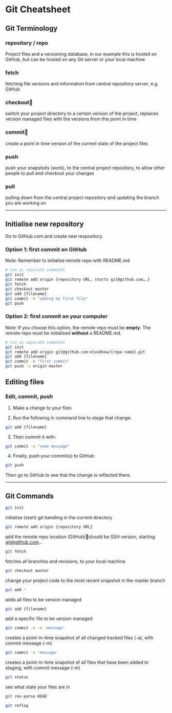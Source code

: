 # Git Cheatsheet

## Git Terminology

### repository / repo

Project files and a versioning database, in our example this is hosted on GitHub, but can be hosted on any Git server or your local machine

### fetch

fetching file versions and information from central repository server, e.g. GitHub

### checkout

switch your project directory to a certain version of the project, replaces version managed files with the versions from this point in time

### commit

create a point in time version of the current state of the project files

### push

push your snapshots (work), to the central project repository, to allow other people to pull and checkout your changes

### pull

pulling down from the central project repository and updating the branch you are working on

---

## Initialise new repository

Go to GitHub.com and create new respository.

### Option 1: first commit on GitHub

Note: Remember to initialise remote repo with README.md

```bash
# run as separate commands
git init
git remote add origin {repository URL, starts git@github.com….}
git fetch
git checkout master
git add {filename}
git commit -m "adding my first file"
git push
```

### Option 2: first commit on your computer

Note: If you choose this option, the remote repo must be **empty**. The remote repo must be initialised **without** a README.md.

```bash
# run as separate commands
git init
git remote add origin git@github.com:elev8now/{repo name}.git
git add {filename}
git commit -m "first commit"
git push -u origin master
```

## Editing files

### Edit, commit, push

1. Make a change to your files

2. Run the following in command line to stage that change:

```bash
git add {filename}
```

3. Then commit it with:

```bash
git commit -m "some message"
```

4. Finally, push your commit(s) to GitHub:

```bash
git push
```

Then go to GitHub to see that the change is reflected there.

* * *

## Git Commands

```bash
git init
```

initialize (start) git handling in the current directory

```bash
git remote add origin {repository URL}
```

add the remote repo location (GitHub)should be SSH version, starting git@github.com...

```bash
git fetch
```

fetches all branches and revisions, to your local machine

```bash
git checkout master
```

change your project code to the most recent snapshot in the master branch

```bash
git add *
```

adds all files to be version managed

```bash
git add {filename}
```

add a specific file to be version managed

```bash
git commit -a -m 'message'
```

creates a point-in-time snapshot of all changed tracked files (-a), with commit message (-m)

```bash
git commit -m 'message'
```

creates a point-in-time snapshot of all files that have been added to staging, with commit message (-m)

```bash
git status
```

see what state your files are in

```bash
git rev-parse HEAD
```

```bash
git reflog
```
